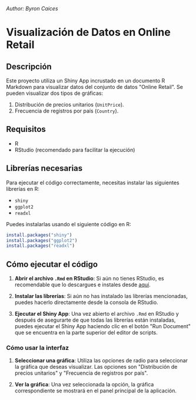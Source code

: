 _Author: Byron Caices_

# Visualización de Datos en Online Retail

## Descripción

Este proyecto utiliza un Shiny App incrustado en un documento R Markdown para visualizar datos del conjunto de datos "Online Retail". Se pueden visualizar dos tipos de gráficas:

1. Distribución de precios unitarios (`UnitPrice`).
2. Frecuencia de registros por país (`Country`).

## Requisitos

- R
- RStudio (recomendado para facilitar la ejecución)

## Librerías necesarias

Para ejecutar el código correctamente, necesitas instalar las siguientes librerías en R:

- `shiny`
- `ggplot2`
- `readxl`

Puedes instalarlas usando el siguiente código en R:

```R
install.packages("shiny")
install.packages("ggplot2")
install.packages("readxl")
```

## Cómo ejecutar el código

1. **Abrir el archivo `.Rmd` en RStudio**: Si aún no tienes RStudio, es recomendable que lo descargues e instales desde [aquí](https://rstudio.com/products/rstudio/download/).

2. **Instalar las librerías**: Si aún no has instalado las librerías mencionadas, puedes hacerlo directamente desde la consola de RStudio.

3. **Ejecutar el Shiny App**: Una vez abierto el archivo `.Rmd` en RStudio y después de asegurarte de que todas las librerías están instaladas, puedes ejecutar el Shiny App haciendo clic en el botón "Run Document" que se encuentra en la parte superior del editor de scripts.

### Cómo usar la interfaz

1. **Seleccionar una gráfica**: Utiliza las opciones de radio para seleccionar la gráfica que deseas visualizar. Las opciones son "Distribución de precios unitarios" y "Frecuencia de registros por país".

2. **Ver la gráfica**: Una vez seleccionada la opción, la gráfica correspondiente se mostrará en el panel principal de la aplicación.


